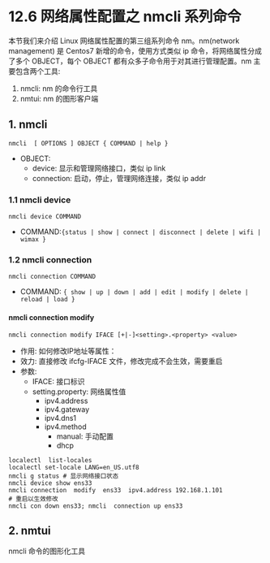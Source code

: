 # 12.6 网络属性配置之 nmcli 系列命令
本节我们来介绍 Linux 网络属性配置的第三组系列命令 nm。nm(network management) 是 Centos7 新增的命令，使用方式类似 ip 命令，将网络属性分成了多个 OBJECT，每个 OBJECT 都有众多子命令用于对其进行管理配置。nm 主要包含两个工具:
1. nmcli: nm 的命令行工具
2. nmtui: nm 的图形客户端

## 1. nmcli
`nmcli  [ OPTIONS ] OBJECT { COMMAND | help }`
- OBJECT:
  - device: 显示和管理网络接口，类似 ip link
  - connection: 启动，停止，管理网络连接，类似 ip addr

### 1.1 nmcli device
`nmcli device COMMAND`
- COMMAND:`{status | show | connect | disconnect | delete | wifi | wimax }`

### 1.2 nmcli connection
`nmcli connection COMMAND`
- COMMAND: `{ show | up | down | add | edit | modify | delete | reload | load }`

#### nmcli connection modify
`nmcli connection modify IFACE [+|-]<setting>.<property> <value>`
- 作用: 如何修改IP地址等属性：
- 效力: 直接修改 ifcfg-IFACE 文件，修改完成不会生效，需要重启
- 参数:
  - IFACE: 接口标识
  - setting.property: 网络属性值
    - ipv4.address
    - ipv4.gateway
    - ipv4.dns1
    - ipv4.method
        - manual: 手动配置
        - dhcp

```
localectl  list-locales
localectl set-locale LANG=en_US.utf8
nmcli g status # 显示网络接口状态
nmcli device show ens33
nmcli connection  modify  ens33  ipv4.address 192.168.1.101
# 重启以生效修改
nmcli con down ens33; nmcli  connection up ens33
```

## 2. nmtui
nmcli 命令的图形化工具
